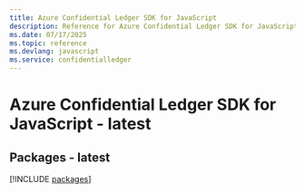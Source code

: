 ```yaml
---
title: Azure Confidential Ledger SDK for JavaScript
description: Reference for Azure Confidential Ledger SDK for JavaScript
ms.date: 07/17/2025
ms.topic: reference
ms.devlang: javascript
ms.service: confidentialledger
---
```

# Azure Confidential Ledger SDK for JavaScript - latest
## Packages - latest
[!INCLUDE [packages](confidential-ledger-index.md)]